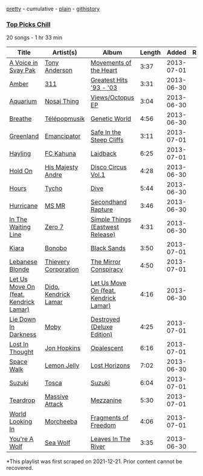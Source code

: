 [pretty](/playlists/pretty/2b5yd7Ox7vb4OcPOOVYwFZ.md) - cumulative - [plain](/playlists/plain/2b5yd7Ox7vb4OcPOOVYwFZ) - [githistory](https://github.githistory.xyz/mackorone/spotify-playlist-archive/blob/main/playlists/plain/2b5yd7Ox7vb4OcPOOVYwFZ)

### [Top Picks Chill](https://open.spotify.com/playlist/2b5yd7Ox7vb4OcPOOVYwFZ)

> 

20 songs - 1 hr 33 min

| Title | Artist(s) | Album | Length | Added | Removed |
|---|---|---|---|---|---|
| [A Voice in Svay Pak](https://open.spotify.com/track/0f2OaKuRvGcYL3XAaeB4Fz) | [Tony Anderson](https://open.spotify.com/artist/3aRscMJRah0QrvGE5rkvZl) | [Movements of the Heart](https://open.spotify.com/album/4pbiWZYKhzyduZDOdpTaRD) | 3:37 | 2013-07-01 |  |
| [Amber](https://open.spotify.com/track/51UtgWS4z1eMPuLQOzPtNH) | [311](https://open.spotify.com/artist/41Q0HrwWBtuUkJc7C1Rp6K) | [Greatest Hits '93 \- '03](https://open.spotify.com/album/0OsjlbBaSZFbZnXGAUysMG) | 3:31 | 2013-06-30 |  |
| [Aquarium](https://open.spotify.com/track/4ZOv9mx6Lz7RRaBFi5UNaE) | [Nosaj Thing](https://open.spotify.com/artist/0IVapwlnM3dEOiMsHXsghT) | [Views/Octopus EP](https://open.spotify.com/album/3L4wUhGelZ8wyJ13O1jerU) | 3:04 | 2013-06-30 |  |
| [Breathe](https://open.spotify.com/track/2VhKDAZzcjKZE7BxI9uplq) | [Télépopmusik](https://open.spotify.com/artist/3aKCo8gLJfuPYtr88aWKjF) | [Genetic World](https://open.spotify.com/album/0QRBFhynQThRdIc6qPzmA2) | 4:56 | 2013-06-30 |  |
| [Greenland](https://open.spotify.com/track/2SPTGg9SC5MT1FwNX4IYfx) | [Emancipator](https://open.spotify.com/artist/6HCnsY0Rxi3cg53xreoAIm) | [Safe In the Steep Cliffs](https://open.spotify.com/album/1KHKPYKo4h8btHa8u3wjEB) | 3:11 | 2013-07-01 |  |
| [Hayling](https://open.spotify.com/track/5TdAgcKS5HlxMcclStHODW) | [FC Kahuna](https://open.spotify.com/artist/1UQ5GQDdYPKgbIEn9sMiSg) | [Laidback](https://open.spotify.com/album/60jB4gNIrQkqadk8LRFYhQ) | 6:25 | 2013-07-01 |  |
| [Hold On](https://open.spotify.com/track/5OEzo9ENlUEU9x9O1nt3Aw) | [His Majesty Andre](https://open.spotify.com/artist/7aYSw3m3lpP301oyLaJD5H) | [Disco Circus Vol.1](https://open.spotify.com/album/6Lfx5R6g8vkT0ehDy5HfSP) | 4:28 | 2013-06-30 |  |
| [Hours](https://open.spotify.com/track/4qqh0Og9j5YadIonNOpLlO) | [Tycho](https://open.spotify.com/artist/5oOhM2DFWab8XhSdQiITry) | [Dive](https://open.spotify.com/album/6iifStu15tLyF6p2anUh3c) | 5:44 | 2013-06-30 |  |
| [Hurricane](https://open.spotify.com/track/35aNHKBZWXXbL9KQK7O5Nk) | [MS MR](https://open.spotify.com/artist/4XaUmUGjidSklcDHxv3XWf) | [Secondhand Rapture](https://open.spotify.com/album/3OzeRt6qBaj92n9yjiZBPt) | 3:46 | 2013-06-30 |  |
| [In The Waiting Line](https://open.spotify.com/track/57kozn0j4DL3toKrqKQY0U) | [Zero 7](https://open.spotify.com/artist/14H7ag1wpQOsPPQJOD6Dqr) | [Simple Things \(Eastwest Release\)](https://open.spotify.com/album/79coNjazSJD8z4WHyhCz4w) | 4:31 | 2013-06-30 |  |
| [Kiara](https://open.spotify.com/track/7sqii6BhIDpJChYpU3WjwS) | [Bonobo](https://open.spotify.com/artist/0cmWgDlu9CwTgxPhf403hb) | [Black Sands](https://open.spotify.com/album/5m1RkwKeU7MV0Ni6PH2lPy) | 3:50 | 2013-07-01 |  |
| [Lebanese Blonde](https://open.spotify.com/track/488E8BWYDCDrL6vunOAzPy) | [Thievery Corporation](https://open.spotify.com/artist/25KNo5GDS6ZpLkjasaecA3) | [The Mirror Conspiracy](https://open.spotify.com/album/12PENKuzKH3r1Kv2rlCjZn) | 4:50 | 2013-07-01 |  |
| [Let Us Move On \(feat\. Kendrick Lamar\)](https://open.spotify.com/track/6etVF7rb9pvq9pi2OiAVYT) | [Dido](https://open.spotify.com/artist/2mpeljBig2IXLXRAFO9AAs), [Kendrick Lamar](https://open.spotify.com/artist/2YZyLoL8N0Wb9xBt1NhZWg) | [Let Us Move On \(feat\. Kendrick Lamar\)](https://open.spotify.com/album/0kq8vXjCikvWJw7NaGNnfn) | 4:16 | 2013-06-30 |  |
| [Lie Down In Darkness](https://open.spotify.com/track/5tnYpVCAiVjlT1hjnOG1xD) | [Moby](https://open.spotify.com/artist/3OsRAKCvk37zwYcnzRf5XF) | [Destroyed \(Deluxe Edition\)](https://open.spotify.com/album/6Ffo96ANCqTcsNfIUu5OpC) | 4:25 | 2013-07-01 |  |
| [Lost In Thought](https://open.spotify.com/track/0BSJ1iQEmGibLCPMHGtdo7) | [Jon Hopkins](https://open.spotify.com/artist/7yxi31szvlbwvKq9dYOmFI) | [Opalescent](https://open.spotify.com/album/7wPJ4V3ueggJxvaYscV9Ou) | 6:16 | 2013-07-01 |  |
| [Space Walk](https://open.spotify.com/track/0dh2F3Mi1b1EGafGmvUC9M) | [Lemon Jelly](https://open.spotify.com/artist/5uh8Bhewltd8j0TLZjNImc) | [Lost Horizons](https://open.spotify.com/album/4KyBnir8GnBw6MGD7tufOz) | 7:02 | 2013-06-30 |  |
| [Suzuki](https://open.spotify.com/track/3BuMIuYew5zvhp60g2fZsU) | [Tosca](https://open.spotify.com/artist/0TYvluyvV1Es8lTHiBfnAn) | [Suzuki](https://open.spotify.com/album/1iagXM3V3prSV49CXuy760) | 6:04 | 2013-07-01 |  |
| [Teardrop](https://open.spotify.com/track/67Hna13dNDkZvBpTXRIaOJ) | [Massive Attack](https://open.spotify.com/artist/6FXMGgJwohJLUSr5nVlf9X) | [Mezzanine](https://open.spotify.com/album/49MNmJhZQewjt06rpwp6QR) | 5:30 | 2013-07-01 |  |
| [World Looking In](https://open.spotify.com/track/7L58q6GuEx27c12drvszhr) | [Morcheeba](https://open.spotify.com/artist/6bWxFw65IEJzBYjx3SxUXd) | [Fragments of Freedom](https://open.spotify.com/album/1QneuYN3b0JteZNmLse2uA) | 4:06 | 2013-07-01 |  |
| [You're A Wolf](https://open.spotify.com/track/3JE48l2RuBuCwSQZDoiQRw) | [Sea Wolf](https://open.spotify.com/artist/3ZllGjNdP5pS8UFnT5Jj2x) | [Leaves In The River](https://open.spotify.com/album/2vvDA8reND0HMcCiw6PUZj) | 3:35 | 2013-06-30 |  |

\*This playlist was first scraped on 2021-12-21. Prior content cannot be recovered.
